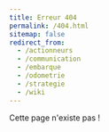 ```yaml
---
title: Erreur 404
permalink: /404.html
sitemap: false
redirect_from:
  - /actionneurs
  - /communication
  - /embarque
  - /odometrie
  - /strategie
  - /wiki
---
```


Cette page n'existe pas !
